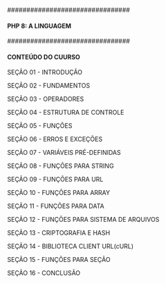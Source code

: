 ################################
####   PHP 8: A LINGUAGEM   ####
################################
 
#### CONTEÚDO DO CUURSO ####

SEÇÃO 01 - INTRODUÇÃO

SEÇÃO 02 - FUNDAMENTOS

SEÇÃO 03 - OPERADORES

SEÇÃO 04 - ESTRUTURA DE CONTROLE

SEÇÃO 05 - FUNÇÕES

SEÇÃO 06 - ERROS E EXCEÇÕES

SEÇÃO 07 - VARIÁVEIS PRÉ-DEFINIDAS

SEÇÃO 08 - FUNÇÕES PARA STRING

SEÇÃO 09 - FUNÇÕES PARA URL

SEÇÃO 10 - FUNÇÕES PARA ARRAY

SEÇÃO 11 - FUNÇÕES PARA DATA

SEÇÃO 12 - FUNÇÕES PARA SISTEMA DE ARQUIVOS

SEÇÃO 13 - CRIPTOGRAFIA E HASH

SEÇÃO 14 - BIBLIOTECA CLIENT URL(cURL)

SEÇÃO 15 - FUNÇÕES PARA SEÇÃO

SEÇÃO 16 - CONCLUSÃO
